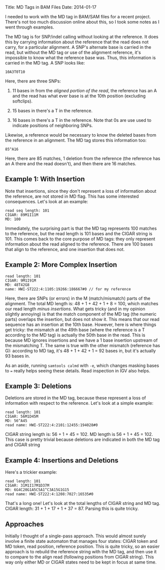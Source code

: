 Title: MD Tags in BAM Files
Date: 2014-01-17

I needed to work with the MD tag in BAM/SAM files for a recent project. There's
not too much discussion online about this, so I took some notes as I went
through examples. 

The MD tag is for SNP/indel calling without looking at the
reference. It does this by carrying information about the reference
that the read does not carry, for a particular alignment. A SNP's
alternate base is carried in the read, but without the MD tag or use
of the alignment reference, it's impossible to know what the reference
base was. Thus, this information is carried in the MD tag. A SNP looks
like:

```
10A3T0T10
```

Here, there are three SNPs:

1. 11 bases in from the *aligned portion of the read*, the reference
   has an A and the read has what ever base is at the 10th position
   (excluding softclips).

2. 15 bases in there's a T in the reference.

3. 16 bases in there's a T in the reference. Note that 0s are use used
   to indicate positions of neighboring SNPs.

Likewise, a reference would be necessary to know the deleted bases
from the reference in an alignment. The MD tag stores this information
too:

```
85^A16
```

Here, there are 85 matches, 1 deletion from the reference (the
reference has an A there and the read doesn't), and then there are 16
matches.

## Example 1: With Insertion

Note that insertions, since they don't represent a loss of information
about the reference, are not stored in MD flag. This has some
interested consequences. Let's look at an example:

```
read seq length: 101
CIGAR: 89M1I11M
MD: 100
```

Immediately, the surprising part is that the MD tag represents 100
matches to the reference, but the read length is 101 bases and the
CIGAR string is 101. This comes back to the core purpose of MD tags:
they only represent information about the read aligned to the
reference. There are 100 bases that align to the reference, and one
insertion that does not.

## Example 2: More Complex Insertion

```
read length: 101
CIGAR: 9M1I91M
MD: 48T42G8
name: HWI-ST222:4:1105:19266:186667#0 // for my reference
```
	
Here, there are SNPs (or errors) in the M (match/mismatch) parts of
the alignment. The total MD length is: 48 + 1 + 42 + 1 + 8 = 100,
which matches our read length *minus insertions*. What gets tricky
(and in my opinion slightly annoying) is that the match component of
the MD tag (the numeric parts) overlaps the insertion, but does not
show it. This means that our read sequence has an insertion at the
10th base. However, here is where things get tricky: the mismatch at
the 49th base (where the reference is a T according to the MD tag) is
actually the 50th base in the read. This is because MD ignores
insertions and we have a 1 base insertion upstream of the mismatching
T. The same is true with the other mismatch (reference has G):
according to MD tag, it's 48 + 1 + 42 + 1 = 92 bases in, but it's
actually 93 bases in.

As an aside, running `samtools calmd` with `-e`, which changes masking
bases to `=` really helps seeing these details. Read inspection in IGV
also helps.

## Example 3: Deletions

Deletions are stored in the MD tag, because these represent a loss of
information with respect to the reference. Let's look at a simple
example:

```
read length: 101
CIGAR: 56M1D45M
MD: 56^A45
read name: HWI-ST222:4:2101:12455:194028#0
```

CIGAR string length is: 56 + 1 + 45 = 102. MD length is 56 + 1 + 45
= 102.  This case is pretty trivial because deletions are indicated in
both the MD tag and CIGAR string

## Example 4: Insertions and Deletions

Here's a trickier example:

```
read length: 101
CIGAR: 31M1I17M1D37M
MD: 6G4C20G1A5C5A1^C3A15G1G15
read name: HWI-ST222:4:1208:7027:16535#0
```

That's a long one! Let's look at the total lengths of CIGAR string and
MD tag. CIGAR length: 31 + 1 + 17 + 1 + 37 = 87. Parsing this is quite tricky.

## Approaches

Initially I thought of a single-pass approach. This would almost
surely involve a finite state automaton that manages four states:
CIGAR token and MD token, read position, reference position. This is
quite tricky, so an easier approach is to rebuild the reference string
with the MD tag, and then use it to compare to the align read
(following positions from CIGAR string). This way only either MD or
CIGAR states need to be kept in focus at same time.
